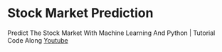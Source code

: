 # Stock Market Prediction 
Predict The Stock Market With Machine Learning And Python | Tutorial Code Along
[Youtube](https://www.youtube.com/watch?v=1O_BenficgE)
